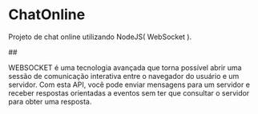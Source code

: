 # ChatOnline
 <p>Projeto de chat online utilizando NodeJS( WebSocket ).</p>
##
 <p> WEBSOCKET é uma tecnologia avançada que torna possível abrir uma sessão de comunicação interativa entre o navegador do usuário e um servidor. Com esta API, você pode enviar mensagens para um servidor e receber respostas orientadas a eventos sem ter que consultar o servidor para obter uma resposta.</p>
